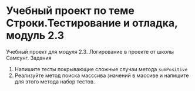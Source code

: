 # Учебный проект по теме Строки.Тестирование и отладка, модуль 2.3

Учебный проект для модуля 2.3. Логирование в проекте от школы Самсунг. 
Задания
1. Напишите тесты покрывающие сложные случаи метода `sumPositive`
2. Реализуйте метод поиска масссива значений в массиве и напишите для этого метода набор тестов.
